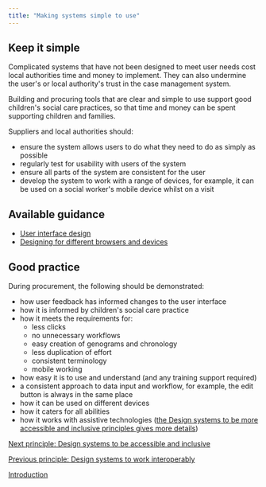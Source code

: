 ```yaml
---
title: "Making systems simple to use"
---
```


## Keep it simple

Complicated systems that have not been designed to meet user needs cost local authorities time and money to implement. They can also undermine the user's or local authority's trust in the case management system.

Building and procuring tools that are clear and simple to use support good children's social care practices, so that time and money can be spent supporting children and families.

Suppliers and local authorities should:

* ensure the system allows users to do what they need to do as simply as possible
* regularly test for usability with users of the system
* ensure all parts of the system are consistent for the user
* develop the system to work with a range of devices, for example, it can be used on a social worker's mobile device whilst on a visit

## Available guidance

* [User interface design](https://www.usability.gov/what-and-why/user-interface-design.html)
* [Designing for different browsers and devices](https://www.gov.uk/service-manual/technology/designing-for-different-browsers-and-devices)

## Good practice

During procurement, the following should be demonstrated:
 
* how user feedback has informed changes to the user interface
* how it is informed by children's social care practice
* how it meets the requirements for:
   * less clicks
   * no unnecessary workflows
   * easy creation of genograms and chronology
   * less duplication of effort
   * consistent terminology
   * mobile working
* how easy it is to use and understand (and any training support required) 
* a consistent approach to data input and workflow, for example, the edit button is always in the same place 
* how it can be used on different devices
* how it caters for all abilities 
* how it works with assistive technologies ([the Design systems to be more accessible and inclusive principles gives more details](/principle-4))

[Next principle: Design systems to be accessible and inclusive](/principle-4)

[Previous principle: Design systems to work interoperably](/principle-2)

[Introduction](/index)
